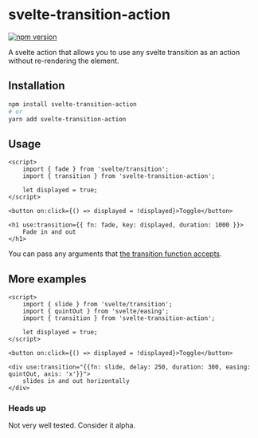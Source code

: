 # svelte-transition-action

[![npm version](https://badge.fury.io/js/svelte-transition-action.svg)](https://badge.fury.io/js/svelte-transition-action)

A svelte action that allows you to use any svelte transition as an action without re-rendering the element.

## Installation

```bash
npm install svelte-transition-action
# or
yarn add svelte-transition-action
```

## Usage

```svelte
<script>
    import { fade } from 'svelte/transition';
    import { transition } from 'svelte-transition-action';
  
    let displayed = true;
</script>

<button on:click={() => displayed = !displayed}>Toggle</button>

<h1 use:transition={{ fn: fade, key: displayed, duration: 1000 }}>
    Fade in and out
</h1>
``` 

You can pass any arguments
that [the transition function accepts](https://svelte.dev/docs#template-syntax-element-directives-transition-fn).

## More examples

```svelte
<script>
    import { slide } from 'svelte/transition';
    import { quintOut } from 'svelte/easing';
    import { transition } from 'svelte-transition-action';
  
    let displayed = true;
</script>

<button on:click={() => displayed = !displayed}>Toggle</button>

<div use:transition="{{fn: slide, delay: 250, duration: 300, easing: quintOut, axis: 'x'}}">
    slides in and out horizontally
</div>
``` 

### Heads up

Not very well tested. Consider it alpha.